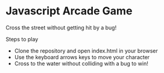 Javascript Arcade Game
===============================

Cross the street without getting hit by a bug!

Steps to play
* Clone the repository and open index.html in your browser
* Use the keyboard arrows keys to move your character
* Cross to the water without colliding with a bug to win!